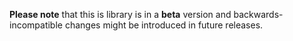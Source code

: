 **Please note** that this is library is in a **beta** version and backwards-incompatible changes might be introduced in future releases.

